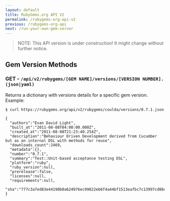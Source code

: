 ```yaml
---
layout: default
title: RubyGems.org API V2
permalink: /rubygems-org-api-v2
previous: /rubygems-org-api
next: /run-your-own-gem-server
---
```


> NOTE: This API version is under construction! It might change without further notice.

Gem Version Methods
-------------------

### GET - `/api/v2/rubygems/[GEM NAME]/versions/[VERSION NUMBER].(json|yaml)`

Returns a dictionary with versions details for a specific gem version. Example:

    $ curl https://rubygems.org/api/v2/rubygems/coulda/versions/0.7.1.json

    {
      "authors":"Evan David Light",
      "built_at":"2011-08-08T04:00:00.000Z",
      "created_at":"2011-08-08T21:23:40.254Z",
      "description":"Behaviour Driven Development derived from Cucumber but as an internal DSL with methods for reuse",
      "downloads_count":2469,
      "metadata":{},
      "number":"0.7.1",
      "summary":"Test::Unit-based acceptance testing DSL",
      "platform":"ruby",
      "ruby_version":null,
      "prerelease":false,
      "licenses":null,
      "requirements":null,
      "sha":"777c3a7ed83e44198b0a624976ec99822eb6f4a44bf1513eafbc7c13997cd86c"
    }
